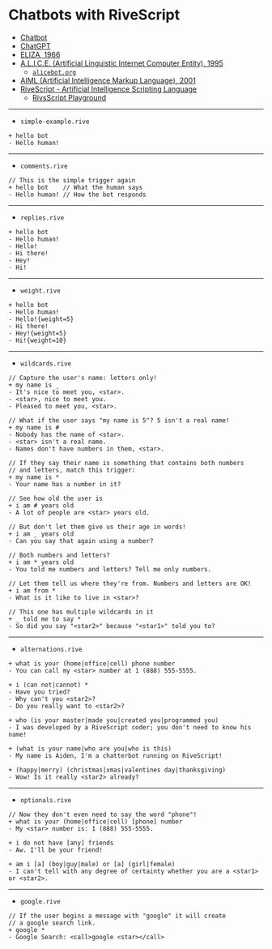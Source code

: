 # Chatbots with RiveScript
- [Chatbot](https://en.wikipedia.org/wiki/Chatbot)
- [ChatGPT](https://en.wikipedia.org/wiki/ChatGPT)
- [ELIZA, 1966](https://en.wikipedia.org/wiki/ELIZA)
- [A.L.I.C.E. (Artificial Linguistic Internet Computer Entity), 1995](https://en.wikipedia.org/wiki/Artificial_Linguistic_Internet_Computer_Entity)
  - [`alicebot.org`](https://alicebot.org/) 
- [AIML (Artificial Intelligence Markup Language), 2001](https://en.wikipedia.org/wiki/Artificial_Intelligence_Markup_Language)
- [RiveScript - Artificial Intelligence Scripting Language](https://www.rivescript.com/)  
  - [RivsScript Playground](https://play.rivescript.com/)  



---

- `simple-example.rive` 
```
+ hello bot
- Hello human!
```

---

- `comments.rive` 
```
// This is the simple trigger again
+ hello bot    // What the human says
- Hello human! // How the bot responds
```


---

- `replies.rive` 
```
+ hello bot
- Hello human!
- Hello!
- Hi there!
- Hey!
- Hi!
```

---

- `weight.rive` 
```
+ hello bot
- Hello human!
- Hello!{weight=5}
- Hi there!
- Hey!{weight=5}
- Hi!{weight=10}
```

---

- `wildcards.rive` 
```
// Capture the user's name: letters only!
+ my name is _
- It's nice to meet you, <star>.
- <star>, nice to meet you.
- Pleased to meet you, <star>.

// What if the user says "my name is 5"? 5 isn't a real name!
+ my name is #
- Nobody has the name of <star>.
- <star> isn't a real name.
- Names don't have numbers in them, <star>.

// If they say their name is something that contains both numbers
// and letters, match this trigger:
+ my name is *
- Your name has a number in it?

// See how old the user is
+ i am # years old
- A lot of people are <star> years old.

// But don't let them give us their age in words!
+ i am _ years old
- Can you say that again using a number?

// Both numbers and letters?
+ i am * years old
- You told me numbers and letters? Tell me only numbers.

// Let them tell us where they're from. Numbers and letters are OK!
+ i am from *
- What is it like to live in <star>?

// This one has multiple wildcards in it
+ _ told me to say *
- So did you say "<star2>" because "<star1>" told you to?
```


---

- `alternations.rive` 
```
+ what is your (home|office|cell) phone number
- You can call my <star> number at 1 (888) 555-5555.

+ i (can not|cannot) *
- Have you tried?
- Why can't you <star2>?
- Do you really want to <star2>?

+ who (is your master|made you|created you|programmed you)
- I was developed by a RiveScript coder; you don't need to know his name!

+ (what is your name|who are you|who is this)
- My name is Aiden, I'm a chatterbot running on RiveScript!

+ (happy|merry) (christmas|xmas|valentines day|thanksgiving)
- Wow! Is it really <star2> already?
```


---

- `optionals.rive` 
```
// Now they don't even need to say the word "phone"!
+ what is your (home|office|cell) [phone] number
- My <star> number is: 1 (888) 555-5555.

+ i do not have [any] friends
- Aw. I'll be your friend!

+ am i [a] (boy|guy|male) or [a] (girl|female)
- I can't tell with any degree of certainty whether you are a <star1> or <star2>.
```


---

- `google.rive` 
```
// If the user begins a message with "google" it will create
// a google search link.
+ google *
- Google Search: <call>google <star></call>
```



